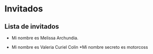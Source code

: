# Invitados

## Lista de invitados

* Mi nombre es Melissa Archundia.

* Mi nombre es Valeria Curiel Colin
    *Mi nombre secreto es motorcoss